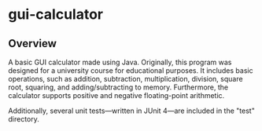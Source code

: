 # gui-calculator
## Overview
A basic GUI calculator made using Java. Originally, this program was designed for a university course for educational purposes. It includes basic operations, such as addition, subtraction, multiplication, division, square root, squaring, and adding/subtracting to memory. Furthermore, the calculator supports positive and negative floating-point arithmetic.

Additionally, several unit tests—written in JUnit 4—are included in the "test" directory. 
